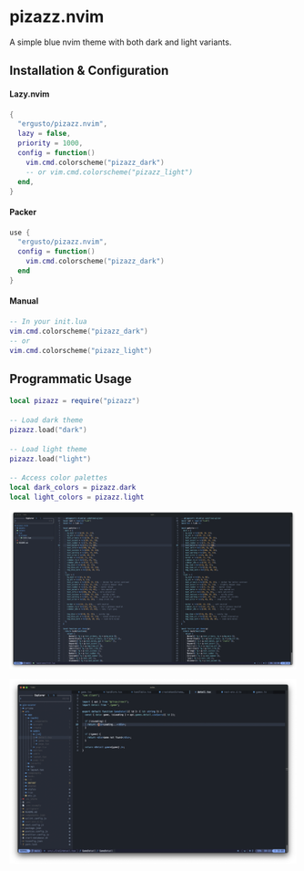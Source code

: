 # pizazz.nvim

A simple blue nvim theme with both dark and light variants.

## Installation & Configuration

#### Lazy.nvim

```lua
{
  "ergusto/pizazz.nvim",
  lazy = false,
  priority = 1000,
  config = function()
    vim.cmd.colorscheme("pizazz_dark")
    -- or vim.cmd.colorscheme("pizazz_light")
  end,
}
```

#### Packer

```lua
use {
  "ergusto/pizazz.nvim",
  config = function()
    vim.cmd.colorscheme("pizazz_dark")
  end
}
```

#### Manual

```lua
-- In your init.lua
vim.cmd.colorscheme("pizazz_dark")
-- or
vim.cmd.colorscheme("pizazz_light")
```

## Programmatic Usage

```lua
local pizazz = require("pizazz")

-- Load dark theme
pizazz.load("dark")

-- Load light theme
pizazz.load("light")

-- Access color palettes
local dark_colors = pizazz.dark
local light_colors = pizazz.light
```

![Preview](/assets/preview.png)

![Preview React](/assets/preview.react.png)
